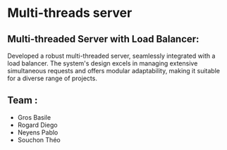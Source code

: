 # Multi-threads server

## Multi-threaded Server with Load Balancer:
Developed a robust multi-threaded server, seamlessly integrated with a load balancer.
The system's design excels in managing extensive simultaneous requests and offers modular adaptability, making it suitable for a diverse range of projects.

## Team :
* Gros Basile
* Rogard Diego
* Neyens Pablo
* Souchon Théo

